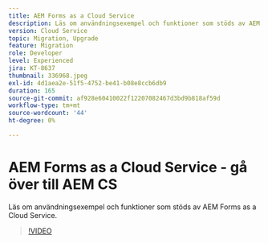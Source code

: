 ```yaml
---
title: AEM Forms as a Cloud Service
description: Läs om användningsexempel och funktioner som stöds av AEM Forms as a Cloud Service.
version: Cloud Service
topic: Migration, Upgrade
feature: Migration
role: Developer
level: Experienced
jira: KT-8637
thumbnail: 336968.jpeg
exl-id: 4d1aea2e-51f5-4752-be41-b08e8ccb6db9
duration: 165
source-git-commit: af928e60410022f12207082467d3bd9b818af59d
workflow-type: tm+mt
source-wordcount: '44'
ht-degree: 0%

---
```


# AEM Forms as a Cloud Service - gå över till AEM CS

Läs om användningsexempel och funktioner som stöds av AEM Forms as a Cloud Service.

>[!VIDEO](https://video.tv.adobe.com/v/336968?quality=12&learn=on)
